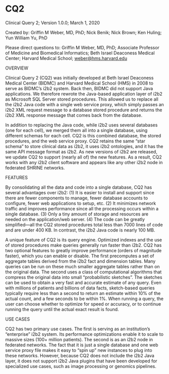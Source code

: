 # CQ2
Clinical Query 2;
Version 1.0.0;
March 1, 2020

Created by:
Griffin M Weber, MD, PhD;
Nick Benik;
Nick Brown;
Ken Huling;
Yun William Yu, PhD

Please direct questions to:
Griffin M Weber, MD, PhD;
Associate Professor of Medicine and Biomedical Informatics;
Beth Israel Deaconess Medical Center;
Harvard Medical School;
weber@hms.harvard.edu

OVERVIEW

Clinical Query 2 (CQ2) was initially developed at Beth Israel Deaconess Medical Center (BIDMC) and Harvard Medical School (HMS) in 2008 to serve as BIDMC’s i2b2 system. Back then, BIDMC did not support Java applications. We therefore rewrote the Java-based application layer of i2b2 as Microsoft SQL Server stored procedures. This allowed us to replace all the i2b2 Java code with a single web service proxy, which simply passes an i2b2 XML request message to a database stored procedure and returns the i2b2 XML response message that comes back from the database. 

In addition to replacing the Java code, while i2b2 uses several databases (one for each cell), we merged them all into a single database, using different schemas for each cell. CQ2 is this combined database, the stored procedures, and the web service proxy. CQ2 retains the same “star schema” to store clinical data as i2b2, it uses i2b2 ontologies, and it has the same API message format as i2b2. As new versions of i2b2 are released, we update CQ2 to support (nearly all of) the new features. As a result, CQ2 works with any i2b2 client software and appears like any other i2b2 node in federated SHRINE networks.

FEATURES

By consolidating all the data and code into a single database, CQ2 has several advantages over i2b2: (1) It is easier to install and support since there are fewer components to manage, fewer database accounts to configure, fewer web applications to setup, etc. (2) It minimizes network traffic and improves performance since all the processing occurs within a single database. (3) Only a tiny amount of storage and resources are needed on the application/web server. (4) The code can be greatly simplified—all the CQ2 stored procedures total less than 7000 lines of code and are under 400 KB. In contrast, the i2b2 Java code is nearly 100 MB.

A unique feature of CQ2 is its query engine. Optimized indexes and the use of stored procedures make queries generally run faster than i2b2. CQ2 has two optional features to greatly improve performance (orders of magnitude faster), which you can enable or disable. The first precomputes a set of aggregate tables derived from the i2b2 fact and dimension tables. Many queries can be run on these much smaller aggregate tables rather than on the original data. The second uses a class of computational algorithms that compress the original data into small “probabilistic sketches”. The sketches can be used to obtain a very fast and accurate estimate of any query. Even with millions of patients and billions of data facts, sketch-based queries typically require less than a second to return an estimate within 10% of the actual count, and a few seconds to be within 1%. When running a query, the user can choose whether to optimize for speed or accuracy, or to continue running the query until the actual exact result is found.

USE CASES

CQ2 has two primary use cases. The first is serving as an institution’s “enterprise” i2b2 system. Its performance optimizations enable it to scale to massive sizes (100+ million patients). The second is as an i2b2 node in federated networks. The fact that it is just a single database and one web service proxy file makes it easy to “spin up” new instances to plug into these networks. However, because CQ2 does not include the i2b2 Java layer, it does not support i2b2 Java plugins that have been developed for specialized use cases, such as image processing or genomics pipelines.
